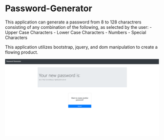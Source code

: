 # Password-Generator

This application can generate a password from 8 to 128 charactrers consisting of any combination of the following, as selected by the user: - Upper Case Characters - Lower Case Characters - Numbers - Special Characters

This application utilizes bootstrap, jquery, and dom manipulation to create a flowing product.

![Password Picture](./img/newPassword.PNG)
